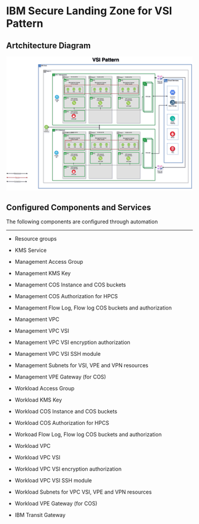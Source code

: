 # IBM Secure Landing Zone for VSI Pattern

## Artchitecture Diagram

<img src="../images/patterns/vsi-pattern.png">

## Configured Components and Services

The following components are configured through automation

----------------------------------------------------------------
* Resource groups
* KMS Service

* Management Access Group
* Management KMS Key
* Management COS Instance and COS buckets
* Management COS Authorization for HPCS
* Management Flow Log, Flow log COS buckets and authorization
* Management VPC
* Management VPC VSI
* Management VPC VSI encryption authorization
* Management VPC VSI SSH module
* Management Subnets for VSI, VPE and VPN resources
* Management VPE Gateway (for COS)

* Workload Access Group
* Workload KMS Key
* Workload COS Instance and COS buckets
* Workload COS Authorization for HPCS
* Workoad Flow Log, Flow log COS buckets and authorization
* Workload VPC
* Workload VPC VSI
* Workload VPC VSI encryption authorization
* Workload VPC VSI SSH module
* Workload Subnets for VPC VSI, VPE and VPN resources
* Workload VPE Gateway (for COS)

* IBM Transit Gateway
